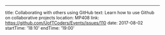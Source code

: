 ---
title: Collaborating with others using GitHub
text: Learn how to use Github on collaborative projects
location: MP408
link: https://github.com/UofTCoders/Events/issues/110
date: 2017-08-02
startTime: '18:10'
endTime: '19:00'
